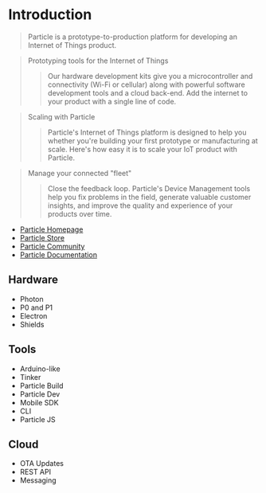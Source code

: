 Introduction
==

> Particle is a prototype-to-production platform for developing an Internet of Things product.

> Prototyping tools for the Internet of Things
> > Our hardware development kits give you a microcontroller and connectivity (Wi-Fi or cellular) along with powerful software development tools and a cloud back-end. Add the internet to your product with a single line of code.

> Scaling with Particle
> > Particle's Internet of Things platform is designed to help you whether you're building your first prototype or manufacturing at scale. Here's how easy it is to scale your IoT product with Particle.

> Manage your connected "fleet"
> > Close the feedback loop. Particle's Device Management tools help you fix problems in the field, generate valuable customer insights, and improve the quality and experience of your products over time.

- [Particle Homepage](https://www.particle.io/)
- [Particle Store](https://store.particle.io/)
- [Particle Community](https://community.particle.io/)
- [Particle Documentation](https://docs.particle.io/guide/getting-started/intro/photon/)

## Hardware

- Photon
- P0 and P1
- Electron
- Shields

## Tools

- Arduino-like
- Tinker
- Particle Build
- Particle Dev
- Mobile SDK
- CLI
- Particle JS

## Cloud

- OTA Updates
- REST API
- Messaging